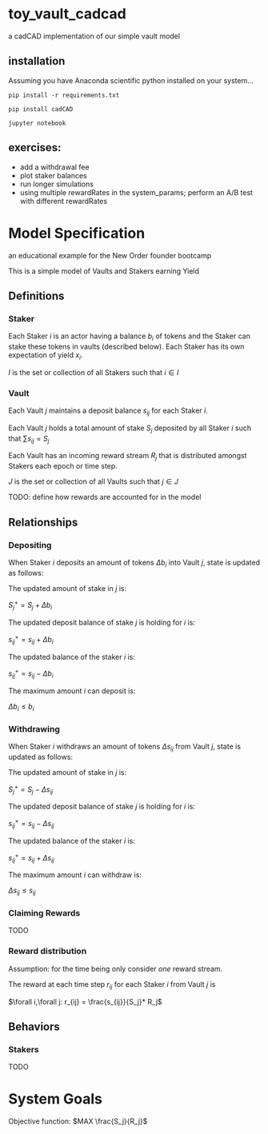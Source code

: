 # toy_vault_cadcad
a cadCAD implementation of our simple vault model

## installation
Assuming you have Anaconda scientific python installed on your system...

```
pip install -r requirements.txt

pip install cadCAD

jupyter notebook
```
## exercises:
* add a withdrawal fee
* plot staker balances
* run longer simulations
* using multiple rewardRates in the system_params; perform an A/B test with different rewardRates


# Model Specification
an educational example for the New Order founder bootcamp

This is a simple model of Vaults and Stakers earning Yield

## Definitions

### Staker
Each Staker $i$ is an actor having a balance $b_i$ of tokens and the Staker can stake these tokens in vaults (described below). Each Staker has its own expectation of yield $x_i$.

$I$ is the set or collection of all Stakers such that $i \in I$

### Vault
Each Vault $j$ maintains a deposit balance $s_{ij}$ for each Staker $i$.

Each Vault $j$ holds a total amount of stake $S_j$ deposited by all Staker $i$ such that $\sum s_{ij} = S_j$

Each Vault has an incoming reward stream $R_j$ that is distributed amongst Stakers each epoch or time step.

$J$ is the set or collection of all Vaults such that $j \in J$

TODO: define how rewards are accounted for in the model
## Relationships


### Depositing

When Staker $i$ deposits an amount of tokens $\Delta b_i$ into Vault $j$, state is updated as follows:

The updated amount of stake in $j$ is:

$S_j^+ = S_j+\Delta b_i$

The updated deposit balance of stake $j$ is holding for $i$ is:

$s_{ij}^+=s_{ij}+\Delta b_i$

The updated balance of the staker $i$ is:

$s_{ij}^+ = s_{ij} - \Delta b_i$

The maximum amount $i$ can deposit is:

$\Delta b_i\leq b_i$

### Withdrawing

When Staker $i$ withdraws an amount of tokens $\Delta s_{ij}$ from Vault $j$, state is updated as follows:

The updated amount of stake in $j$ is:

$S_j^+ = S_j-\Delta s_{ij}$

The updated deposit balance of stake $j$ is holding for $i$ is:

$s_{ij}^+=s_{ij}-\Delta s_{ij}$

The updated balance of the staker $i$ is:

$s_{ij}^+ = s_{ij} + \Delta s_{ij}$

The maximum amount $i$ can withdraw is:

$\Delta s_{ij}\leq s_{ij}$

### Claiming Rewards
TODO

### Reward distribution
Assumption: for the time being only consider _one_ reward stream.

The reward at each time step $r_{ij}$ for each Staker $i$ from Vault $j$ is 

$\forall i,\forall j: r_{ij} = \frac{s_{ij}}{S_j}* R_j$

## Behaviors

### Stakers
TODO

# System Goals
Objective function:
$MAX \frac{S_j}{R_j}$




